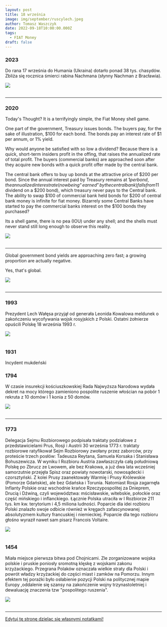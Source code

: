 ```yaml
---
layout: post
title: 18 września
image: img/september/ruscylech.jpeg
author: Tomasz Waszczyk
date: 2022-09-18T10:00:00.000Z
tags:
  - FIAT Money
draft: false
---
```


### 2023

Do rana 17 września do Humania (Ukraina) dotarło ponad 38 tys. chasydów. Zbliża się rocznica śmierci rabina Nachmana (słynny Nachman z Bracławia).

<img src="./img/september/chasydzi.jpg"><br><br>

---

### 2020

Today's Thought?
It is a terrifyingly simple, the Fiat Money shell game.

One part of the government, Treasury issues bonds. The buyers pay, for the sake of illustration, $100 for each bond. The bonds pay an interest rate of $1 per annum, or 1% yield.

Why would anyone be satisfied with so low a dividend? Because there is a quick, short-term insiders profit in the offing, that raises the annualized rate of total profit. The buyers (commercial banks) are approached soon after they acquire new bonds with a quick profit offer made by the central bank.

The central bank offers to buy up bonds at the attractive price of $200 per bond. Since the annual interest paid by Treasury remains at $1 per bond, the annualized interest rate (now being “earned” by the central bank) falls from 1% (one dollar on a hundred) to one-half of 1% ($1 dividend on a $200 bond), which treasury never pays to the Central bank. The ability to swap $100 of commercial bank held bonds for $200 of central bank money is infinite for fiat money.
Bizarrely some Central Banks have started to pay the commercial banks interest on the $100 bonds they purchased?

Its a shell game, there is no pea (IOU) under any shell; and the shells must never stand still long enough to observe this reality.

<img src="./img/september/game.jpeg"><br><br>

---

Global government bond yields are approaching zero fast; a growing proportion are actually negative.

Yes, that's global.

<img src="./img/september/globalyield.png"><br><br>

---

<!-- Główne kultury świata to kultura zachodnia (amerykańska i europejska), afrykańska, latynoamerykańska, arabska i azjatycka. Każda z tych kultur posiada swoje nieodłączne cechy, które razem wzięte tworzą niepowtarzalne połączenie wyróżniające kultury spośród innych. Te wyróżniające je cechy to:

Indywidualizm - jest charakterystyczny dla kultur zachodnich. Wywodzi się on jeszcze z tradycji protestanckiej, w której człowiek jest z góry przeznaczony do osiągania sukcesów jako jednostka. Najważniejsze wartości indywidualistyczne to wolność rozwoju unikalnej osobowości, wolność przedsięwzięć i wyrażania siebie. Pozycja jest zdobywana, a nie dziedziczona, prawa i obowiązki są stanowione przez prawo, ale mogą być kwestionowane.
Kultury indywidualistyczne to kraje:
Ameryki Północnej, Europy Północnej i Zachodniej, Australii i Nowej Zelandii, Izraela

Kolektywizm z kolei skupia się na zbiorowości (rodzina, klan, kasta, grupa społeczna, społeczeństwo). Motywem przewodnim działania jednostki jest dobro zbiorowości, jednostka zaś korzysta z praw pod warunkiem, że są zgodne z prawami zbiorowości. Miejsce państwa i prawa nie jest jasne. Decyzje są podejmowane przez przywódców w oparciu o ich osobiste cele. Kolektywizm odznacza się unikaniem konfrontacji, zachowaniem harmonii w grupie, niekwestionowaną władzą osób starszych.
Kultury kolektywistyczne to kraje:
Afryka, Azja, Bliski Wschód, Oceania

Kultury wysokiego kontekstu porozumiewają się w sposób aluzyjny, posługują się raczej sygnałami niewerbalnymi oraz wskazówkami myśli. Komunikacja opiera się na uważnym dobieraniu i ważeniu słów, bezpośredniość oraz wyrażanie przeciwnej opinii są niemile widziane. Polegają bardziej na intuicji i zaufaniu niż na faktach i statystykach. Dla ludzi z kultur niskiego kontekstu osoby reprezentujące kulturę wysokiego kontekstu mogą być uważane za podejrzliwe, nieszczere i przebiegłe.
Należą do nich:
Kraje azjatyckie, arabskie i śródziemnomorskie

Kultura niskiego kontekstu charakteryzuje się bardzo bezpośrednią i otwartą komunikacją. Unika się niepotrzebnych rytuałów, „owijania w bawełnę”, udawanych formuł oraz słownego upiększania. Niewiele uwagi poświęca się językowi ciała. Ważne jest też silne przywiązanie do czasu oraz oddzielanie pracy od relacji międzyludzkich.
Zalicza się do nich kraje:
Ameryka Północna, kraje skandynawskie, Niemcy, Szwajcaria

Kultury monochroniczne są przywiązane do czasu. Czas odgrywa dla nich dużą rolę i liczą go w godzinach, minutach i sekundach. Zegar reguluje ich życie społeczne, rodzinne, pracę, grę, procesy produkcyjne.
Kultury monochroniczne wystepują w:
Kraje skandynawskie i inne germańskie kraje europejskie, Ameryka Północna, Japonia

Kultury polichroniczne nie przywiązują wagi do czasu, gdyż dla nich ważniejsze są relacje i tradycja. Nie widzą sensu w dokładnym liczeniu czasu, zaś jego najlepszym wyznacznikiem są dni, tygodnie, miesiące i lata. Powolność, a nie pośpiech są kardynalną zasadą. Wszystko, co ma być zrobione w końcu zostanie zrobione. Konflikty pomiędzy negocjatorami reprezentującymi obydwie kultury powstają dlatego, że partnerzy punktualni traktują swych mniej punktualnych rozmówców jako niezdyscyplinowanych, niezorganizowanych, a nawet leniwych.
Do kultur polichronicznych zaliczymy więc:
Kraje arabskie, większość krajów Afryki, Ameryki Łacińskiej, kraje Azji Południowej i Południowo-Wschodniej

Można także wyróżnić kultury propartnerskie, nastawione na relacje, które dużą uwagę przywiązują do sposobu, w jaki utrzymywane są wzajemne kontakty oraz kultury protransakcyjne, które przede wszystkim dążą do postawionych celów, są nastawione na wynik. Konflikt może polegać na tym, że przedstawiciele kultury protransakcyjnej  będą postrzegani przez negocjatorów propartnerskich jako zbyt pewni siebie, agresywni, grubiańscy.
Kultury propartnerskie znajdziemy w:
Kraje arabskie, większość krajów Afryki, Ameryki Łacińskiej i Azji
Zaś kraje protransakcyjne to:
Kraje skandynawskie i inne kraje germańskie, kraje europejskie, Ameryka Północna (USA, Kanada), Australia, Nowa Zelandia

Przywiązywanie wagi do statusu społecznego, hierarchii, władzy i okazywania szacunku jest znakiem podziału na kultury ceremonialne i nieceremonialne. Nieceremonialni nie przywiązują uwagi do konwenansów czy hierarchi, wszystkich traktują na równi z sobą. Dla kultur ceremonialnych jest to bardzo obraźliwe, gdy nie przestrzega się zasady starszeństwa lub gdy do negocjacji z nimi zostanie wysłana osoba młodsza wiekiem lub doświadczeniem zawodowym.
Nieceremonialne narody spotkamy w:
USA, Kanada, Australia, Nowa Zelandia, kraje skandynawskie, Holandia
Ceremonialne kultury to:
Pozostałe kraje europejskie, kraje basenu Morza Śródziemnego, kraje arabskie, Ameryka Łacińska

Kultury operujące dużą liczbą sygnałów niewerbalnych są określane mianem kultur ekspresyjnych, zaś kultury, które ograniczają je do minimum to kultury powściągliwe.
Ekspresyjnośc na pewno zauważymy w:
Włochy, Hiszpania, Francja, kraje afrykańskie

Kultury powściągliwe unikają kontaktu wzrokowego, zachowują o wiele większy dystans, mówią ciszej, a sama cisza nie jest dla nich krępująca. Ludzie  z tej kultury ograniczają gestykulację i mimikę oraz nie lubią być dotykani, stąd partnerzy z kultur ekspresyjnych odbierają ich często jako ludzi fałszywych, nie chcących z nimi współpracować.
Powściągliwe nacje zaś to:
Głównie kraje azjatyckie -->

### 1993

Prezydent Lech Wałęsa przyjął od generała Leonida Kowalowa meldunek o zakończeniu wycofywania wojsk rosyjskich z Polski. Ostatni żołnierze opuścili Polskę 18 września 1993 r.

<img src="./img/september/ruscylech.jpeg"><br><br>

### 1931

Incydent mukdeński

### 1794

W czasie insurekcji kościuszkowskiej Rada Najwyższa Narodowa wydała dekret na mocy którego zamieniono pospolite ruszenie włościan na pobór 1 rekruta z 10 domów i 1 konia z 50 domów.

<img src="./img/september/rada.jpg"><br><br>

---

### 1773

Delegacja Sejmu Rozbiorowego podpisała traktaty podziałowe z przedstawicielami Prus, Rosji i Austrii
30 września 1773 r. traktaty rozbiorowe
ratyfikował Sejm Rozbiorowy zwołany przez
zaborców, przy proteście trzech posłów:
Tadeusza Reytana, Samuela Korsaka i
Stanisława Bohuszewicza.
W wyniku I Rozbioru Austria zawłaszczyła całą
południową Polskę po Zbrucz ze Lwowem, ale
bez Krakowa, a już dwa lata wcześniej
samorzutnie przejęła Spisz oraz powiaty
nowotarski, nowosądecki i czorsztyński. Z kolei
Prusy zaanektowały Warmię i Prusy Królewskie
(Pomorze Gdańskie), ale bez Gdańska i Torunia.
Natomiast Rosja zagarnęła Inflanty Polskie oraz wschodnie krańce Rzeczypospolitej za
Dnieprem, Drucią i Dźwiną, czyli województwa:
mścisławskie, witebskie, połockie oraz część
mińskiego i inflanckiego. Łącznie Polska utraciła w I Rozbiorze 211 tys. km kw. terytorium i 4,5 miliona ludności.
Poparcie dla idei rozbioru Polski znalazło swoje odbicie również w kręgach zafascynowanej absolutyzmem kultury francuskiej i niemieckiej. Poparcie dla tego rozbioru głośno wyraził nawet sam pisarz Francois Voltaire.

<img src="./img/september/sejmrozbiorowy.jpg"><br><br>

### 1454

Miała miejsce pierwsza bitwa pod Chojnicami.
Zle zorganizowane wojska polskie i pruskie poniosły sromotną klęskę z wojskami zakonu krzyżackiego.
Przegrana Polaków oznaczała wielkie straty dla Polski i powrót władzy krzyżackiej do części miast i zamków na Pomorzu. Innym efektem tej porażki było osłabienie pozycji Polski na politycznej mapie Europy ,oddalenie się szansy na zakończenie wojny trzynastoletniej i dewaluację znaczenia tzw "pospolitego ruszenia".

<img src="./img/september/chojnice.jpg"><br><br>

---

<a href="https://github.com/TomaszWaszczyk/historia.waszczyk.com/edit/master/src/content/september-18.md" target="_blank">Edytuj tę stronę dzieląc się własnymi notatkami!</a>
